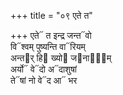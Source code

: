 +++
title = "०९ एते त"

+++
एते᳓ त इन्द्र जन्त᳓वो  
वि᳓श्वम् पुष्यन्ति वा᳓रियम्  
अन्त᳓र् हि᳓ ख्यो᳓ ज᳓नाना᳐म्  
अर्यो᳓ वे᳓दो अ᳓दाशुषां  
ते᳓षां नो वे᳓द आ᳓ भर